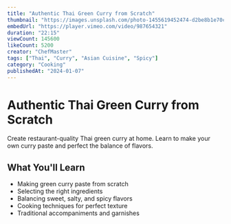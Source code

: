 ```yaml
---
title: "Authentic Thai Green Curry from Scratch"
thumbnail: "https://images.unsplash.com/photo-1455619452474-d2be8b1e70cd?ixlib=rb-4.0.3&auto=format&fit=crop&w=400&h=225"
embedUrl: "https://player.vimeo.com/video/987654321"
duration: "22:15"
viewCount: 145600
likeCount: 5200
creator: "ChefMaster"
tags: ["Thai", "Curry", "Asian Cuisine", "Spicy"]
category: "Cooking"
publishedAt: "2024-01-07"
---
```


# Authentic Thai Green Curry from Scratch

Create restaurant-quality Thai green curry at home. Learn to make your own curry paste and perfect the balance of flavors.

## What You'll Learn
- Making green curry paste from scratch
- Selecting the right ingredients
- Balancing sweet, salty, and spicy flavors
- Cooking techniques for perfect texture
- Traditional accompaniments and garnishes